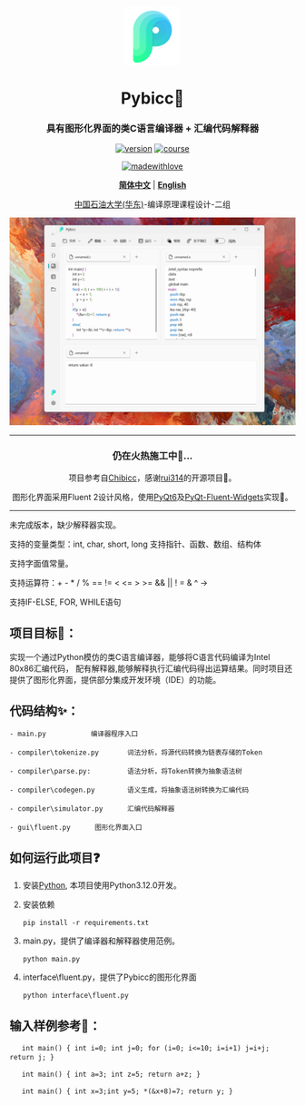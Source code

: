 <div align="center">
<img src="docs/static/img/logo.png" style="width: 20%">

<h1> Pybicc💯</h1>

### 具有图形化界面的类C语言编译器 + 汇编代码解释器





[![version](https://img.shields.io/badge/Version-0.2.6u-blue)](https://github.com/TochusC/ai-assistant-teaching-website)
[![course](https://img.shields.io/badge/UPC-CompilerDesign-blue)](https://github.com/TochusC/ai-assistant-teaching-website)

[![madewithlove](https://img.shields.io/badge/made_with-%E2%9D%A4-red?style=for-the-badge&labelColor=orange)](https://github.com/TochusC/ai-assistant-teaching-website)


[**简体中文**](./README.md) | [**English**](./docs/en/README.md)


[中国石油大学(华东)](https://upc.edu.cn/)-编译原理课程设计-二组

![GUI-Preview](docs/static/img/gui-preview.png)

---

<div align="center">

### 仍在火热施工中🔨...

项目参考自[Chibicc](https://github.com/rui314/chibicc)，感谢[rui314](https://github.com/rui314)的开源项目💖。

图形化界面采用Fluent 2设计风格，使用[PyQt6](https://riverbankcomputing.com/software/pyqt/intro)及[PyQt-Fluent-Widgets](https://github.com/zhiyiYo/PyQt-Fluent-Widgets)实现🌟。

</div>

</div>

---
未完成版本，缺少解释器实现。

支持的变量类型：int, char, short, long
支持指针、函数、数组、结构体

支持字面值常量。

支持运算符：+ - * / % == != < <= > >= && || ! = & ^ ->

支持IF-ELSE, FOR, WHILE语句

## 项目目标🎯：

   实现一个通过Python模仿的类C语言编译器，能够将C语言代码编译为Intel 80x86汇编代码，
   配有解释器,能够解释执行汇编代码得出运算结果。同时项目还提供了图形化界面，提供部分集成开发环境（IDE）的功能。

## 代码结构✨：


    - main.py           编译器程序入口

    - compiler\tokenize.py       词法分析，将源代码转换为链表存储的Token

    - compiler\parse.py:         语法分析，将Token转换为抽象语法树

    - compiler\codegen.py        语义生成，将抽象语法树转换为汇编代码

    - compiler\simulator.py      汇编代码解释器

    - gui\fluent.py      图形化界面入口

## 如何运行此项目❓


1. 安装[Python](https://www.python.org/), 本项目使用Python3.12.0开发。
2. 安装依赖
    ```shell
    pip install -r requirements.txt
    ```
1. main.py，提供了编译器和解释器使用范例。
    ```shell
    python main.py
    ```
1. interface\fluent.py，提供了Pybicc的图形化界面

    ```shell
    python interface\fluent.py
    ```
   
   

## 输入样例参考👾：

```
   int main() { int i=0; int j=0; for (i=0; i<=10; i=i+1) j=i+j; return j; }
```
```
   int main() { int a=3; int z=5; return a+z; }
```
```
   int main() { int x=3;int y=5; *(&x+8)=7; return y; }
```
